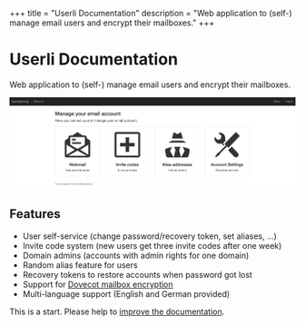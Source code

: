 +++
title = "Userli Documentation"
description = "Web application to (self-) manage email users and encrypt their mailboxes."
+++

# Userli Documentation

Web application to (self-) manage email users and encrypt their mailboxes.

![index](/images/index.png)

## Features

* User self-service (change password/recovery token, set aliases, ...)
* Invite code system (new users get three invite codes after one week)
* Domain admins (accounts with admin rights for one domain)
* Random alias feature for users
* Recovery tokens to restore accounts when password got lost
* Support for [Dovecot mailbox encryption](https://wiki.dovecot.org/Plugins/MailCrypt)
* Multi-language support (English and German provided)

This is a start. Please help to [improve the documentation](https://github.com/systemli/userli/edit/master/hugo/content/_index.md).
